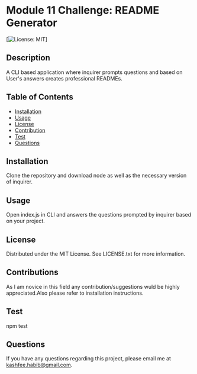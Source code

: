 # Module 11 Challenge: README Generator
  [![License: MIT](https://img.shields.io/badge/License-MIT-yellow.svg)]
  
  ## Description 
  A CLI based application where inquirer prompts questions and based on User's answers creates professional READMEs.
  
  ## Table of Contents
  * [Installation](#installation)
  * [Usage](#usage)
  * [License](#license)
  * [Contribution](#contribution)
  * [Test](#test)
  * [Questions](#questions)
  
  ## Installation 
  Clone the repository and download node as well as the necessary version of inquirer.
  
  ## Usage 
  Open index.js in CLI and answers the questions prompted by inquirer based on your project.
  
  ## License 
  Distributed under the MIT License. See LICENSE.txt for more information.
 
  ## Contributions 
  As I am novice in this field any contribution/suggestions wuld be highly appreciated.Also please refer to installation instructions.
 
  ## Test
  npm test
  
  ## Questions
  If you have any questions regarding this project, please email me at kashfee.habib@gmail.com. 

